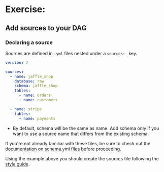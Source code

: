 # Exercise:

## Add sources to your DAG

### Declaring a source
Sources are defined in `.yml` files nested under a `sources: ` key.

``` yaml
version: 2

sources:
  - name: jaffle_shop
    database: raw  
    schema: jaffle_shop  
    tables:
      - name: orders
      - name: customers

  - name: stripe
    tables:
      - name: payments
```

- By default, schema will be the same as name. Add schema only if you want to use a source name that differs from the existing schema.

If you're not already familiar with these files, be sure to check out the [documentation on schema.yml files](https://docs.getdbt.com/reference/configs-and-properties) before proceeding.


Using the example above you should create the sources file following the [style guide](/docs/style_guide.md).

